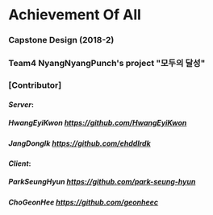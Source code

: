 # Achievement Of All
### Capstone Design (2018-2) 
### Team4 NyangNyangPunch's project "모두의 달성"

### [Contributor]  
#### *Server*:   
##### HwangEyiKwon https://github.com/HwangEyiKwon    
##### JangDongIk https://github.com/ehddlrdk  
  
#### *Client*:
##### ParkSeungHyun https://github.com/park-seung-hyun
##### ChoGeonHee https://github.com/geonheec  



